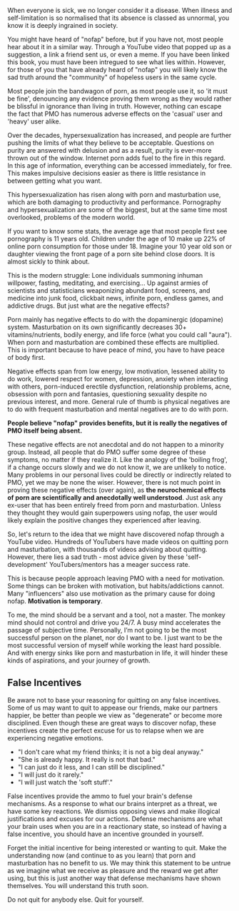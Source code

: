 When everyone is sick, we no longer consider it a disease. When illness and self-limitation is so normalised that its absence is classed as unnormal, you know it is deeply ingrained in society.

You might have heard of "nofap" before, but if you have not, most people hear about it in a similar way. Through a YouTube video that popped up as a suggestion, a link a friend sent us, or even a meme. If you have been linked this book, you must have been intregued to see what lies within. However, for those of you that have already heard of "nofap" you will likely know the sad truth around the "community" of hopeless users in the same cycle.

Most people join the bandwagon of porn, as most people use it, so 'it must be fine', denouncing any evidence proving them wrong as they would rather be blissful in ignorance than living in truth. However, nothing can escape the fact that PMO has numerous adverse effects on the 'casual' user and 'heavy' user alike.

Over the decades, hypersexualization has increased, and people are further pushing the limits of what they believe to be acceptable. Questions on purity are answered with delusion and as a result, purity is ever-more thrown out of the window. Internet porn adds fuel to the fire in this regard. In this age of information, everything can be accessed immediately, for free. This makes impulsive decisions easier as there is little resistance in between getting what you want.

This hypersexualization has risen along with porn and masturbation use, which are both damaging to productivity and performance. Pornography and hypersexualization are some of the biggest, but at the same time most overlooked, problems of the modern world.

If you want to know some stats, the average age that most people first see pornography is 11 years old. Children under the age of 10 make up 22% of online porn consumption for those under 18. Imagine your 10 year old son or daughter viewing the front page of a porn site behind close doors. It is almost sickly to think about.

This is the modern struggle: Lone individuals summoning inhuman willpower, fasting, meditating, and exercising... Up against armies of scientists and statisticians weaponizing abundant food, screens, and medicine into junk food, clickbait news, infinite porn, endless games, and addictive drugs. But just what are the negative effects?

Porn mainly has negative effects to do with the dopaminergic (dopamine) system. Masturbation on its own significantly decreases 30+ vitamins/nutrients, bodily energy, and life force (what you could call "aura"). When porn and masturbation are combined these effects are multiplied. This is important because to have peace of mind, you have to have peace of body first.

Negative effects span from low energy, low motivation, lessened ability to do work, lowered respect for women, depression, anxiety when interacting with others, porn-induced erectile dysfunction, relationship problems, acne, obsession with porn and fantasies, questioning sexuality despite no previous interest, and more. General rule of thumb is physical negatives are to do with frequent masturbation and mental negatives are to do with porn.

**People believe "nofap" provides benefits, but it is really the negatives of PMO itself being absent.**

These negative effects are not anecdotal and do not happen to a minority group. Instead, all people that do PMO suffer some degree of these symptoms, no matter if they realize it. Like the analogy of the 'boiling frog', if a change occurs slowly and we do not know it, we are unlikely to notice. Many problems in our personal lives could be directly or indirectly related to PMO, yet we may be none the wiser. However, there is not much point in proving these negative effects (over again), as **the neurochemical effects of porn are scientifically and anecdotally well understood**. Just ask any ex-user that has been entirely freed from porn and masturbation. Unless they thought they would gain superpowers using nofap, the user would likely explain the positive changes they experienced after leaving.

So, let's return to the idea that we might have discovered nofap through a YouTube video. Hundreds of YouTubers have made videos on quitting porn and masturbation, with thousands of videos advising about quitting. However, there lies a sad truth - most advice given by these 'self-development' YouTubers/mentors has a meager success rate.

This is because people approach leaving PMO with a need for motivation. Some things can be broken with motivation, but habits/addictions cannot. Many "influencers" also use motivation as the primary cause for doing nofap. **Motivation is temporary**.

To me, the mind should be a servant and a tool, not a master. The monkey mind should not control and drive you 24/7. A busy mind accelerates the passage of subjective time. Personally, I’m not going to be the most successful person on the planet, nor do I want to be. I just want to be the most successful version of myself while working the least hard possible. And with energy sinks like porn and masturbation in life, it will hinder these kinds of aspirations, and your journey of growth.

## False Incentives

Be aware not to base your reasoning for quitting on any false incentives. Some of us may want to quit to appease our friends, make our partners happier, be better than people we view as "degenerate" or become more disciplined. Even though these are great ways to discover nofap, these incentives create the perfect excuse for us to relapse when we are experiencing negative emotions.

- "I don't care what my friend thinks; it is not a big deal anyway."
- "She is already happy. It really is not that bad."
- "I can just do it less, and I can still be disciplined."
- "I will just do it rarely."
- "I will just watch the 'soft stuff'."

False incentives provide the ammo to fuel your brain's defense mechanisms. As a response to what our brains interpret as a threat, we have some key reactions. We dismiss opposing views and make illogical justifications and excuses for our actions. Defense mechanisms are what your brain uses when you are in a reactionary state, so instead of having a false incentive, you should have an incentive grounded in yourself.

Forget the initial incentive for being interested or wanting to quit. Make the understanding now (and continue to as you learn) that porn and masturbation has no benefit to us. We may think this statement to be untrue as we imagine what we receive as pleasure and the reward we get after using, but this is just another way that defense mechanisms have shown themselves. You will understand this truth soon.

Do not quit for anybody else. Quit for yourself.